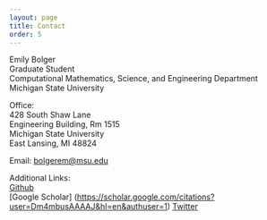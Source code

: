 ```yaml
---
layout: page
title: Contact
order: 5
---
```


Emily Bolger  
Graduate Student  
Computational Mathematics, Science, and Engineering Department  
Michigan State University   

Office:  
428 South Shaw Lane  
Engineering Building, Rm 1515  
Michigan State University  
East Lansing, MI 48824  

Email: bolgerem@msu.edu  


Additional Links:  
[Github](https://github.com/egbolger)  
[Google Scholar] (https://scholar.google.com/citations?user=Dm4mbusAAAAJ&hl=en&authuser=1)
[Twitter](https://twitter.com/ebolger06)   
